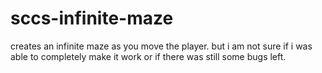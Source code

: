 # sccs-infinite-maze

creates an infinite maze as you move the player. but i am not sure if i was able to completely make it work or if there was still some bugs left.

